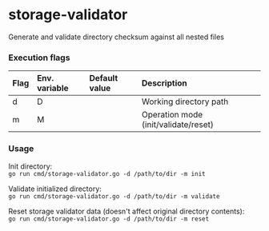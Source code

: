 # storage-validator
Generate and validate directory checksum against all nested files

### Execution flags

|Flag|Env. variable|Default value|Description|
|:----|:----|:---|:---|
|d|D||Working directory path|
|m|M||Operation mode (init/validate/reset)|

### Usage

Init directory:  
`go run cmd/storage-validator.go -d /path/to/dir -m init`

Validate initialized directory:  
`go run cmd/storage-validator.go -d /path/to/dir -m validate`

Reset storage validator data (doesn't affect original directory contents):  
`go run cmd/storage-validator.go -d /path/to/dir -m reset`
